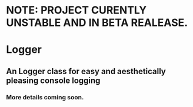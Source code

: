 # NOTE: PROJECT CURENTLY UNSTABLE AND IN BETA REALEASE.

# Logger
## An Logger class for easy and aesthetically pleasing console logging

### More details coming soon.